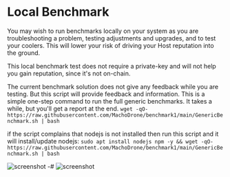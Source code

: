 # Local Benchmark
You may wish to run benchmarks locally on your system as you are troubleshooting a problem, testing adjustments and upgrades, and to test your coolers.
This will lower your risk of driving your Host reputation into the ground.

This local benchmark test does not require a private-key and will not help you gain reputation, since it's not on-chain.

The current benchmark solution does not give any feedback while you are testing.
But this script will provide feedback and information.
This is a simple one-step command to run the full generic benchmarks. It takes a while, but you'll get a report at the end.
```wget -qO- https://raw.githubusercontent.com/MachoDrone/benchmark1/main/GenericBenchmark.sh | bash```

if the script complains that nodejs is not installed then run this script and it will install/update nodejs:
```sudo apt install nodejs npm -y && wget -qO- https://raw.githubusercontent.com/MachoDrone/benchmark1/main/GenericBenchmark.sh | bash```

![screenshot](bench1.png)
-#
![screenshot](bench2.png)
